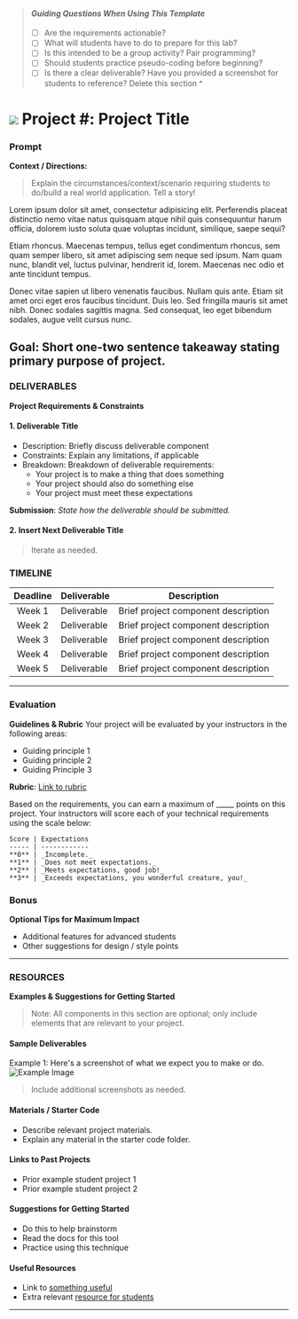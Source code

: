 > #### *Guiding Questions When Using This Template*
>
> - [ ] Are the requirements actionable?
> - [ ] What will students have to do to prepare for this lab?
> - [ ] Is this intended to be a group activity? Pair programming?
> - [ ] Should students practice pseudo-coding before beginning?
> - [ ] Is there a clear deliverable? Have you provided a screenshot for students to reference?
> Delete this section ^

# ![](https://ga-dash.s3.amazonaws.com/production/assets/logo-9f88ae6c9c3871690e33280fcf557f33.png) Project #: Project Title

### Prompt
**Context / Directions:**
> Explain the circumstances/context/scenario requiring students to do/build a real world application. Tell a story!

Lorem ipsum dolor sit amet, consectetur adipisicing elit. Perferendis placeat distinctio nemo vitae natus quisquam atque nihil quis consequuntur harum officia, dolorem iusto soluta quae voluptas incidunt, similique, saepe sequi?

Etiam rhoncus. Maecenas tempus, tellus eget condimentum rhoncus, sem quam semper libero, sit amet adipiscing sem neque sed ipsum. Nam quam nunc, blandit vel, luctus pulvinar, hendrerit id, lorem. Maecenas nec odio et ante tincidunt tempus.

Donec vitae sapien ut libero venenatis faucibus. Nullam quis ante. Etiam sit amet orci eget eros faucibus tincidunt. Duis leo. Sed fringilla mauris sit amet nibh. Donec sodales sagittis magna. Sed consequat, leo eget bibendum sodales, augue velit cursus nunc.

**Goal:** Short one-two sentence takeaway stating primary purpose of project.
---

### DELIVERABLES
**Project Requirements & Constraints**

#### 1. Deliverable Title
- Description: Briefly discuss deliverable component
- Constraints: Explain any limitations, if applicable
- Breakdown: Breakdown of deliverable requirements:
  - Your project is to make a thing that does something
  - Your project should also do something else
  - Your project must meet these expectations

**Submission**:	 *State how the deliverable should be submitted.*


#### 2. Insert Next Deliverable Title
> Iterate as needed.


### TIMELINE
| Deadline | Deliverable | Description |
|:-:|---|---|
| Week 1  | Deliverable  | Brief project component description   |
| Week 2  | Deliverable  | Brief project component description   |
| Week 3  | Deliverable  | Brief project component description   |
| Week 4  | Deliverable  | Brief project component description   |
| Week 5  | Deliverable  | Brief project component description   |

---

### Evaluation
**Guidelines & Rubric**
Your project will be evaluated by your instructors in the following areas:
- Guiding principle 1
- Guiding principle 2
- Guiding Principle 3

**Rubric**: [Link to rubric](#)

Based on the requirements, you can earn a maximum of _____ points on this project. Your instructors will score each of your technical requirements using the scale below:

    Score | Expectations
    ----- | ------------
    **0** | _Incomplete._
    **1** | _Does not meet expectations._
    **2** | _Meets expectations, good job!_
    **3** | _Exceeds expectations, you wonderful creature, you!_

### Bonus
**Optional Tips for Maximum Impact**
- Additional features for advanced students
- Other suggestions for design / style points

---

### RESOURCES
**Examples & Suggestions for Getting Started**

> Note: All components in this section are optional; only include elements that are relevant to your project.

#### Sample Deliverables
Example 1: Here's a screenshot of what we expect you to make or do.
![Example Image](https://cloud.githubusercontent.com/assets/25366/8370438/dd651c2c-1b7c-11e5-8638-c99e2f6c7c61.png)

> Include additional screenshots as needed.

#### Materials / Starter Code 
- Describe relevant project materials.
- Explain any material in the starter code folder.

#### Links to Past Projects
- Prior example student project 1
- Prior example student project 2

#### Suggestions for Getting Started 
- Do this to help brainstorm
- Read the docs for this tool
- Practice using this technique

#### Useful Resources
- Link to [something useful](#)
- Extra relevant [resource for students](#)

---

